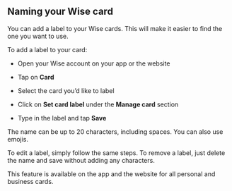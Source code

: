 ## Naming your Wise card  
You can add a label to your Wise cards. This will make it easier to find the one you want to use. 

To add a label to your card:

  * Open your Wise account on your app or the website

  * Tap on **Card**

  * Select the card you’d like to label

  * Click on **Set card label** under the **Manage card** section

  * Type in the label and tap **Save**




The name can be up to 20 characters, including spaces. You can also use emojis.

To edit a label, simply follow the same steps. To remove a label, just delete the name and save without adding any characters.

This feature is available on the app and the website for all personal and business cards.